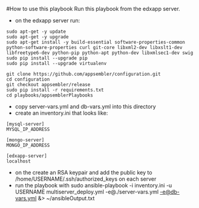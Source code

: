 #How to use this playbook
Run this playbook from the edxapp server.

- on the edxapp server run:
```
sudo apt-get -y update
sudo apt-get -y upgrade
sudo apt-get install -y build-essential software-properties-common python-software-properties curl git-core libxml2-dev libxslt1-dev libfreetype6-dev python-pip python-apt python-dev libxmlsec1-dev swig
sudo pip install --upgrade pip
sudo pip install --upgrade virtualenv

git clone https://github.com/appsembler/configuration.git
cd configuration
git checkout appsembler/release
sudo pip install -r requirements.txt
cd playbooks/appsemblerPlaybooks

```
- copy server-vars.yml and db-vars.yml into this directory
- create an inventory.ini that looks like:
```
[mysql-server]
MYSQL_IP_ADDRESS

[mongo-server]
MONGO_IP_ADDRESS

[edxapp-server]
localhost
```
- on the create an RSA keypair and add the public key to /home/USERNAME/.ssh/authorized_keys on each server
- run the playbook with
sudo ansible-playbook -i inventory.ini -u USERNAME multiserver_deploy.yml -e@./server-vars.yml -e@db-vars.yml &> ~/ansibleOutput.txt
